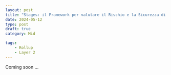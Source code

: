 ```yaml
---
layout: post
title: "Stages: il Framework per valutare il Rischio e la Sicurezza di un Rollup Ethereum"
date: 2024-05-12 
type: post
draft: true
category: Mid

tags: 
    - Rollup
    - Layer 2
---
```

Coming soon ...